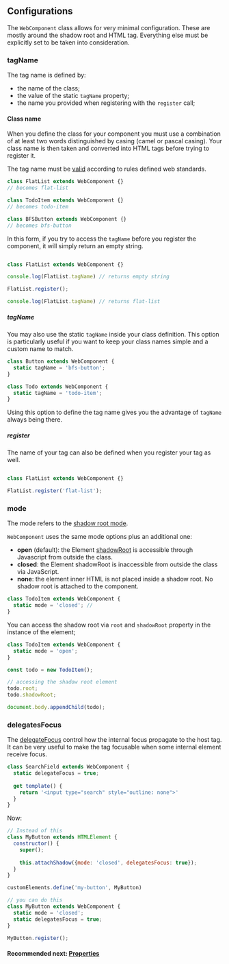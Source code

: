 ## Configurations
The `WebComponent` class allows for very minimal configuration. These are mostly around the
shadow root and HTML tag. Everything else must be explicitly set to be taken into consideration.

### tagName
The tag name is defined by:
- the name of the class;
- the value of the static `tagName` property;
- the name you provided when registering with the `register` call;

#### Class name
When you define the class for your component you must use a combination of at least two words
distinguished by casing (camel or pascal casing).
Your class name is then taken and converted into HTML tags before trying to register it.

The tag name must be [valid](https://html.spec.whatwg.org/multipage/custom-elements.html#valid-custom-element-name)
according to rules defined web standards.

```js
class FlatList extends WebComponent {}
// becomes flat-list

class TodoItem extends WebComponent {}
// becomes todo-item

class BFSButton extends WebComponent {}
// becomes bfs-button
```

In this form, if you try to access the `tagName` before you register the component, it will simply return
an empty string.

```js

class FlatList extends WebComponent {}

console.log(FlatList.tagName) // returns empty string

FlatList.register();

console.log(FlatList.tagName) // returns flat-list

```

##### tagName
You may also use the static `tagName` inside your class definition. This option is particularly useful
if you want to keep your class names simple and a custom name to match.

```js
class Button extends WebComponent {
  static tagName = 'bfs-button';
}

class Todo extends WebComponent {
  static tagName = 'todo-item';
}
```

Using this option to define the tag name gives you the advantage of `tagName` always being there.

##### register
The name of your tag can also be defined when you register your tag as well.

```js

class FlatList extends WebComponent {}

FlatList.register('flat-list');

```


### mode
The mode refers to the [shadow root mode](https://developer.mozilla.org/en-US/docs/Web/API/ShadowRoot/mode).

`WebComponent` uses the same mode options plus an additional one:
- **open** (default): the Element [shadowRoot](https://developer.mozilla.org/en-US/docs/Web/API/Element/shadowRoot) is accessible through Javascript from outside the class.
- **closed**: the Element shadowRoot is inaccessible from outside the class via JavaScript.
- **none**: the element inner HTML is not placed inside a shadow root. No shadow root is attached to the component.

```js
class TodoItem extends WebComponent {
  static mode = 'closed'; //
}
```

You can access the shadow root via `root` and `shadowRoot` property in the instance of the element;

```js
class TodoItem extends WebComponent {
  static mode = 'open';
}

const todo = new TodoItem();

// accessing the shadow root element
todo.root;
todo.shadowRoot;

document.body.appendChild(todo);

```

### delegatesFocus
The [delegateFocus](https://developer.mozilla.org/en-US/docs/Web/API/ShadowRoot/delegatesFocus) control 
how the internal focus propagate to the host tag. It can be very useful to make the tag focusable when
some internal element receive focus.

```js
class SearchField extends WebComponent {
  static delegateFocus = true;
  
  get template() {
    return '<input type="search" style="outline: none">'
  }
}
```

Now:

```js
// Instead of this
class MyButton extends HTMLElement {
  constructor() {
    super();
    
    this.attachShadow({mode: 'closed', delegatesFocus: true});
  }
}

customElements.define('my-button', MyButton)

// you can do this
class MyButton extends WebComponent {
  static mode = 'closed';
  static delegatesFocus = true;
}

MyButton.register();
```


#### Recommended next: [Properties](https://github.com/beforesemicolon/web-component/blob/master/docs/properties.md)
